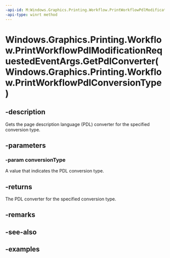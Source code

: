 ```yaml
---
-api-id: M:Windows.Graphics.Printing.Workflow.PrintWorkflowPdlModificationRequestedEventArgs.GetPdlConverter(Windows.Graphics.Printing.Workflow.PrintWorkflowPdlConversionType)
-api-type: winrt method
---
```


# Windows.Graphics.Printing.Workflow.PrintWorkflowPdlModificationRequestedEventArgs.GetPdlConverter(Windows.Graphics.Printing.Workflow.PrintWorkflowPdlConversionType)

<!--
public Windows.Graphics.Printing.Workflow.PrintWorkflowPdlConverter GetPdlConverter (Windows.Graphics.Printing.Workflow.PrintWorkflowPdlConversionType conversionType);
-->


## -description

Gets the page description language (PDL) converter for the specified conversion type.

## -parameters

### -param conversionType

A value that indicates the PDL conversion type.

## -returns

The PDL converter for the specified conversion type.

## -remarks

## -see-also

## -examples


